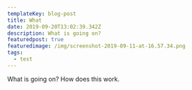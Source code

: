 ```yaml
---
templateKey: blog-post
title: What
date: 2019-09-20T13:02:39.342Z
description: What is going on?
featuredpost: true
featuredimage: /img/screenshot-2019-09-11-at-16.57.34.png
tags:
  - test
---
```

What is going on? How does this work.
